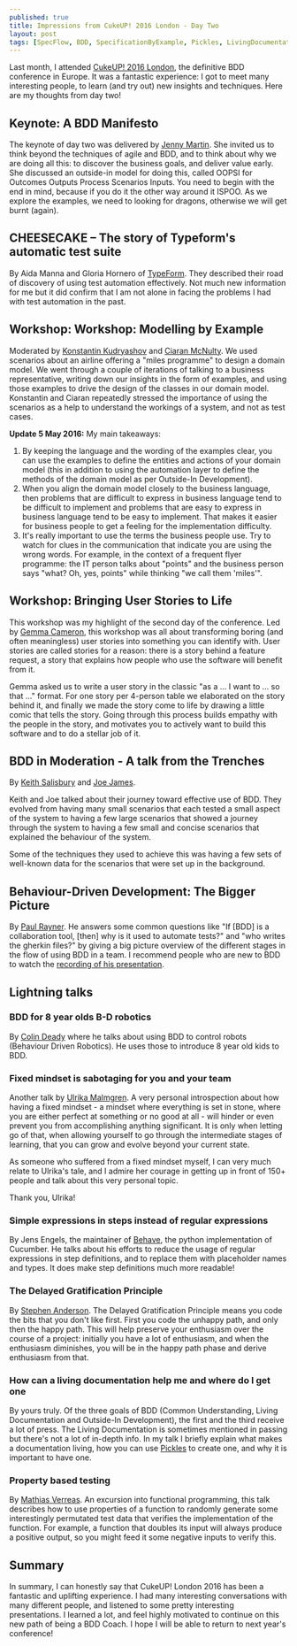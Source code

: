 ```yaml
---
published: true
title: Impressions from CukeUP! 2016 London - Day Two
layout: post
tags: [SpecFlow, BDD, SpecificationByExample, Pickles, LivingDocumentation, Cucumber]
---
```

Last month, I attended
[CukeUP! 2016 London](https://skillsmatter.com/conferences/7606-cukeup-2016),
the definitive BDD conference in Europe. It was a fantastic experience: I got
to meet many interesting people, to learn (and try out) new insights and
techniques. Here are my thoughts from day two!

<!--more-->

## Keynote: A BDD Manifesto

The keynote of day two was delivered by 
[Jenny Martin](https://jennyjmar.com/). She invited us to think beyond the techniques of
agile and BDD, and to think about why we are doing all this: to discover the business goals,
and deliver value early. She discussed an outside-in model for doing this, called OOPSI for
Outcomes Outputs Process Scenarios Inputs. You need to begin with the end in mind,
because if you do it the other way around it ISPOO. As we explore the examples,
we need to looking for dragons, otherwise we will get burnt (again).

## CHEESECAKE – The story of Typeform's automatic test suite

By Aida Manna and Gloria Hornero of [TypeForm](http://www.typeform/). They
described their road of discovery of using test automation effectively. Not much
new information for me but it did confirm that I am not alone in facing
the problems I had with test automation in the past.

## Workshop: Workshop: Modelling by Example

Moderated by [Konstantin Kudryashov](https://twitter.com/everzet) and
[Ciaran McNulty](https://twitter.com/ciaranmcnulty). We used scenarios about
an airline offering a "miles programme" to design a domain model. We went
through a couple of iterations of talking to a business representative,
writing down our insights in the form of examples, and using those examples
to drive the design of the classes in our domain model. Konstantin and Ciaran
repeatedly stressed the importance of using the scenarios as a help to
understand the workings of a system, and not as test cases.

**Update 5 May 2016:** My main takeaways:

1. By keeping the language
   and the wording of the examples clear, you can use the examples to
   define the entities and actions of your domain model (this in addition to
   using the automation layer to define the methods of the domain model as
   per Outside-In Development).
2. When you align the domain model closely to the business language,
   then problems that are difficult to express in business language tend to
   be difficult to implement and problems that are easy to express in business
   language tend to be easy to implement. That makes it easier for business people
   to get a feeling for the implementation difficulty.
3. It's really important to use the terms the business people use. Try to watch
   for clues in the communication that indicate you are using the wrong words. For example,
   in the context of a frequent flyer programme: the IT person talks about "points" and
   the business person says "what? Oh, yes, points" while thinking "we call them 'miles'".

## Workshop: Bringing User Stories to Life

This workshop was my highlight of the second day of the conference. Led by
[Gemma Cameron](https://twitter.com/ruby_gem), this workshop was all about
transforming boring (and often meaningless) user stories into something you
can identify with. User stories are called stories for a reason: there is
a story behind a feature request, a story that explains how people who
use the software will benefit from it.

Gemma asked us to write a user story in the classic "as a ... I want to ... so that ..."
format. For one story per 4-person table we elaborated on the story behind it,
and finally we made the story come to life by drawing a little comic
that tells the story. Going through this process builds empathy with the
people in the story, and motivates you to actively want to build this
software and to do a stellar job of it.

## BDD in Moderation - A talk from the Trenches 

By [Keith Salisbury](https://twitter.com/ktec) and [Joe James](http://joejames.io/).

Keith and Joe talked about their journey toward effective use of BDD. They evolved
from having many small scenarios that each tested a small aspect of the system
to having a few large scenarios that showed a journey through the system
to having a few small and concise scenarios that explained the behaviour of the system.

Some of the techniques they used to achieve this was having a few sets of well-known
data for the scenarios that were set up in the background.

## Behaviour-Driven Development: The Bigger Picture

By [Paul Rayner](http://thepaulrayner.com/). He answers some common questions like
"If [BDD] is a collaboration tool, [then] why is it used to automate tests?" and
"who writes the gherkin files?" by giving a big picture overview of the different
stages in the flow of using BDD in a team. I recommend people who are new to BDD
to watch the [recording of his presentation](https://skillsmatter.com/skillscasts/7589-behaviour-driven-development-the-bigger-picture).

## Lightning talks

### BDD for 8 year olds B-D robotics

By [Colin Deady](https://www.linkedin.com/in/colindeady) where he talks about
using BDD to control robots (Behaviour Driven Robotics). He uses those
to introduce 8 year old kids to BDD.

### Fixed mindset is sabotaging for you and your team

Another talk by [Ulrika Malmgren](https://twitter.com/ulrikama). A very personal
introspection about how having a fixed mindset - a mindset where everything is
set in stone, where you are either perfect at something or no good at all - will
hinder or even prevent you from accomplishing anything significant. It is only
when letting go of that, when allowing yourself to go through the intermediate
stages of learning, that you can grow and evolve beyond your current state.

As someone who suffered from a fixed mindset myself, I can very much
relate to Ulrika's tale, and I admire her courage in getting up
in front of 150+ people and talk about this very personal topic.

Thank you, Ulrika!

### Simple expressions in steps instead of regular expressions 

By Jens Engels, the maintainer of [Behave](http://pythonhosted.org/behave/),
the python implementation of Cucumber. He talks about his efforts
to reduce the usage of regular expressions in step definitions, and to
replace them with placeholder names and types. It does make step
definitions much more readable!


### The Delayed Gratification Principle

By [Stephen Anderson](https://twitter.com/teedor76). The Delayed
Gratification Principle means you code the bits that you don't like
first. First you code the unhappy path, and only then the happy path.
This will help preserve your enthusiasm over the course of a project:
initially you have a lot of enthusiasm, and when the enthusiasm
diminishes, you will be in the happy path phase and derive enthusiasm from that.

### How can a living documentation help me and where do I get one

By yours truly. Of the three goals of BDD (Common Understanding,
Living Documentation and Outside-In Development), the first and the third
receive a lot of press. The Living Documentation is sometimes mentioned
in passing but there's not a lot of in-depth info. In my talk I briefly
explain what makes a documentation living, how you can use
[Pickles](http://www.picklesdoc.com) to create one, and why it is
important to have one.

### Property based testing

By [Mathias Verreas](https://twitter.com/mathiasverraes). An excursion
into functional programming, this talk describes how to use properties
of a function to randomly generate some interestingly permutated test
data that verifies the implementation of the function. For example,
a function that doubles its input will always produce a positive output,
so you might feed it some negative inputs to verify this.

## Summary

In summary, I can honestly say that CukeUP! London 2016 has been a 
fantastic and uplifting experience. I had many interesting conversations
with many different people, and listened to some pretty
interesting presentations. I learned a lot, and feel highly motivated
to continue on this new path of being a BDD Coach. I hope
I will be able to return to next year's conference!
